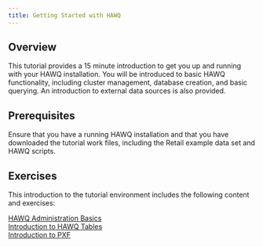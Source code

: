 ```yaml
---
title: Getting Started with HAWQ
---
```



## <a id="tut_getstartov"></a>Overview

This tutorial provides a 15 minute introduction to get you up and running with your HAWQ installation.  You will be introduced to basic HAWQ functionality, including cluster management, database creation, and basic querying.  An introduction to external data sources is also provided.


## <a id="tut_getstartov_prereq"></a>Prerequisites

Ensure that you have a running HAWQ installation and that you have downloaded the tutorial work files, including the Retail example data set and HAWQ scripts.

## <a id="tut_hawqexlist"></a>Exercises 

This introduction to the tutorial environment includes the following content and exercises:

[HAWQ Administration Basics](basichawqadmin.html)     
[Introduction to HAWQ Tables](introhawqtbls.html)  
[Introduction to PXF](intropxfhdfs.html)